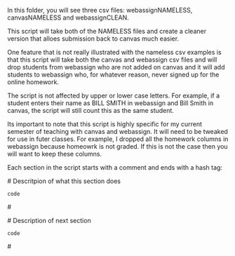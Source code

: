 In this folder, you will see three csv files: webassignNAMELESS, canvasNAMELESS and webassignCLEAN. 

This script will take both of the NAMELESS files and create a cleaner version that alloes submission back to canvas much easier.

One feature that is not really illustrated with the nameless csv examples is that this script will take both the canvas and webassign csv files and will drop students from webassign who are not added on canvas and it will add students to webassign who, for whatever reason, never signed up for the online homework. 

The script is not affected by upper or lower case letters. For example, if a student enters their name as BILL SMITH in webassign and Bill Smith in canvas, the script will still count this as the same student. 

Its important to note that this script is highly specific for my current semester of teaching with canvas and webassign. It will need to be tweaked for use in futer classes. For example, I dropped all the homework columns in webassign because homeowrk is not graded. If this is not the case then you will want to keep these columns. 

Each section in the script starts with a comment and ends with a hash tag:

\# Descritpion of what this section does 

	code
\#

\# Description of next section

	code
\# 



